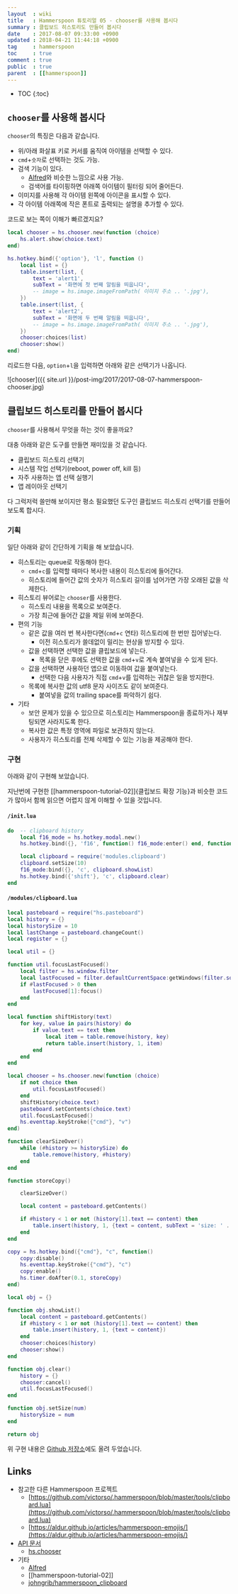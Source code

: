 ```yaml
---
layout  : wiki
title   : Hammerspoon 튜토리얼 05 - chooser를 사용해 봅시다
summary : 클립보드 히스토리도 만들어 봅시다
date    : 2017-08-07 09:33:00 +0900
updated : 2018-04-21 11:44:18 +0900
tag     : hammerspoon
toc     : true
comment : true
public  : true
parent  : [[hammerspoon]]
---
```

* TOC
{:toc}

## `chooser`를 사용해 봅시다

`chooser`의 특징은 다음과 같습니다.

* 위/아래 화살표 키로 커서를 움직여 아이템을 선택할 수 있다.
* `cmd`+`숫자`로 선택하는 것도 가능.
* 검색 기능이 있다.
    * [Alfred](https://www.alfredapp.com/)와 비슷한 느낌으로 사용 가능.
    * 검색어를 타이핑하면 아래쪽 아이템이 필터링 되어 줄어든다.
* 이미지를 사용해 각 아이템 왼쪽에 아이콘을 표시할 수 있다.
* 각 아이템 아래쪽에 작은 폰트로 출력되는 설명을 추가할 수 있다.

코드로 보는 쪽이 이해가 빠르겠지요?

```lua
local chooser = hs.chooser.new(function (choice)
    hs.alert.show(choice.text)
end)

hs.hotkey.bind({'option'}, 'l', function ()
    local list = {}
    table.insert(list, {
        text = 'alert1',
        subText = '화면에 첫 번째 알림을 띄웁니다',
        -- image = hs.image.imageFromPath( 이미지 주소 .. '.jpg'),
    })
    table.insert(list, {
        text = 'alert2',
        subText = '화면에 두 번째 알림을 띄웁니다',
        -- image = hs.image.imageFromPath( 이미지 주소 .. '.jpg'),
    })
    chooser:choices(list)
    chooser:show()
end)
```

리로드한 다음, `option`+`l`을 입력하면 아래와 같은 선택기가 나옵니다.

![chooser]({{ site.url }}/post-img/2017/2017-08-07-hammerspoon-chooser.jpg)

## 클립보드 히스토리를 만들어 봅시다

`chooser`를 사용해서 무엇을 하는 것이 좋을까요?

대충 아래와 같은 도구를 만들면 재미있을 것 같습니다.

* 클립보드 히스토리 선택기
* 시스템 작업 선택기(reboot, power off, kill 등)
* 자주 사용하는 앱 선택 실행기
* 앱 레이아웃 선택기

다 그럭저럭 쓸만해 보이지만 평소 필요했던 도구인 클립보드 히스토리 선택기를 만들어 보도록 합시다.

### 기획

일단 아래와 같이 간단하게 기획을 해 보았습니다.

* 히스토리는 queue로 작동해야 한다.
    * `cmd`+`c`를 입력할 때마다 복사한 내용이 히스토리에 들어간다.
    * 히스토리에 들어간 값의 숫자가 히스토리 길이를 넘어가면 가장 오래된 값을 삭제한다.
* 히스토리 뷰어로는 `chooser`를 사용한다.
    * 히스토리 내용을 목록으로 보여준다.
    * 가장 최근에 들어간 값을 제일 위에 보여준다.
* 편의 기능
    * 같은 값을 여러 번 복사한다면(`cmd`+`c` 연타) 히스토리에 한 번만 집어넣는다.
        * 이전 히스토리가 쓸데없이 밀리는 현상을 방지할 수 있다.
    * 값을 선택하면 선택한 값을 클립보드에 넣는다.
        * 목록을 닫은 후에도 선택한 값을 `cmd`+`v`로 계속 붙여넣을 수 있게 된다.
    * 값을 선택하면 사용하던 앱으로 이동하여 값을 붙여넣는다.
        * 선택한 다음 사용자가 직접 `cmd`+`v`를 입력하는 귀찮은 일을 방지한다.
    * 목록에 복사한 값의 utf8 문자 사이즈도 같이 보여준다.
        * 붙여넣을 값의 trailing space를 파악하기 쉽다.
* 기타
    * 보안 문제가 있을 수 있으므로 히스토리는 Hammerspoon을 종료하거나 재부팅되면 사라지도록 한다.
    * 복사한 값은 특정 영역에 파일로 보관하지 않는다.
    * 사용자가 히스토리를 전체 삭제할 수 있는 기능을 제공해야 한다.

### 구현

아래와 같이 구현해 보았습니다.

지난번에 구현한 [[hammerspoon-tutorial-02]]{클립보드 확장 기능}과 비슷한 코드가 많아서 함께 읽으면 어렵지 않게 이해할 수 있을 것입니다.



#### `/init.lua`

```lua
do  -- clipboard history
    local f16_mode = hs.hotkey.modal.new()
    hs.hotkey.bind({}, 'f16', function() f16_mode:enter() end, function() f16_mode:exit() end)

    local clipboard = require('modules.clipboard')
    clipboard.setSize(10)
    f16_mode:bind({}, 'c', clipboard.showList)
    hs.hotkey.bind({'shift'}, 'c', clipboard.clear)
end
```

#### `/modules/clipboard.lua`
```lua
local pasteboard = require("hs.pasteboard")
local history = {}
local historySize = 10
local lastChange = pasteboard.changeCount()
local register = {}

local util = {}

function util.focusLastFocused()
    local filter = hs.window.filter
    local lastFocused = filter.defaultCurrentSpace:getWindows(filter.sortByFocusedLast)
    if #lastFocused > 0 then
        lastFocused[1]:focus()
    end
end

local function shiftHistory(text)
    for key, value in pairs(history) do
        if value.text == text then
            local item = table.remove(history, key)
            return table.insert(history, 1, item)
        end
    end
end

local chooser = hs.chooser.new(function (choice)
    if not choice then
        util.focusLastFocused()
    end
    shiftHistory(choice.text)
    pasteboard.setContents(choice.text)
    util.focusLastFocused()
    hs.eventtap.keyStroke({"cmd"}, "v")
end)

function clearSizeOver()
    while (#history >= historySize) do
        table.remove(history, #history)
    end
end

function storeCopy()

    clearSizeOver()

    local content = pasteboard.getContents()

    if #history < 1 or not (history[1].text == content) then
        table.insert(history, 1, {text = content, subText = 'size: ' .. utf8.len(content)})
    end
end

copy = hs.hotkey.bind({"cmd"}, "c", function()
    copy:disable()
    hs.eventtap.keyStroke({"cmd"}, "c")
    copy:enable()
    hs.timer.doAfter(0.1, storeCopy)
end)

local obj = {}

function obj.showList()
    local content = pasteboard.getContents()
    if #history < 1 or not (history[1].text == content) then
        table.insert(history, 1, {text = content})
    end
    chooser:choices(history)
    chooser:show()
end

function obj.clear()
    history = {}
    chooser:cancel()
    util.focusLastFocused()
end

function obj.setSize(num)
    historySize = num
end

return obj
```

위 구현 내용은 [Github 저장소](https://github.com/johngrib/hammerspoon_clipboard/tree/0.1.0)에도 올려 두었습니다.

## Links

* 참고한 다른 Hammerspoon 프로젝트
    * [https://github.com/victorso/.hammerspoon/blob/master/tools/clipboard.lua](https://github.com/victorso/.hammerspoon/blob/master/tools/clipboard.lua)
    * [https://aldur.github.io/articles/hammerspoon-emojis/](https://aldur.github.io/articles/hammerspoon-emojis/)
* [API 문서](http://www.hammerspoon.org/docs/index.html)
    * [hs.chooser](http://www.hammerspoon.org/docs/hs.chooser.html)
* 기타
    * [Alfred](https://www.alfredapp.com/)
    * [[hammerspoon-tutorial-02]]
    * [johngrib/hammerspoon_clipboard](https://github.com/johngrib/hammerspoon_clipboard/tree/0.1.0)
